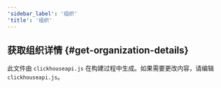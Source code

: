 ```yaml
---
'sidebar_label': '组织'
'title': '组织'
---
```


## 获取组织详情 {#get-organization-details}

此文件由 `clickhouseapi.js` 在构建过程中生成。如果需要更改内容，请编辑 `clickhouseapi.js`。
